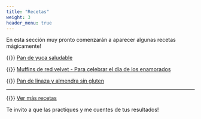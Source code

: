 ```yaml
---
title: "Recetas"
weight: 3
header_menu: true
---
```


En esta sección muy pronto comenzarán a aparecer algunas recetas mágicamente!

{{<icon class="fa fa-hand-o-right">}}&nbsp;[Pan de yuca saludable](recipes/pan_yuca_saludable)

{{<icon class="fa fa-hand-o-right">}}&nbsp;[Muffins de red velvet - Para celebrar el día de los enamorados](recipes/muffins_red_velvet)

{{<icon class="fa fa-hand-o-right">}}&nbsp;[Pan de linaza y almendra sin gluten](recipes/pan_linaza_y_almendra)

__________________________________________
{{<icon class="fa fa-hand-o-right">}}&nbsp;[Ver más recetas](categories)

Te invito a que las practiques y me cuentes de tus resultados!






